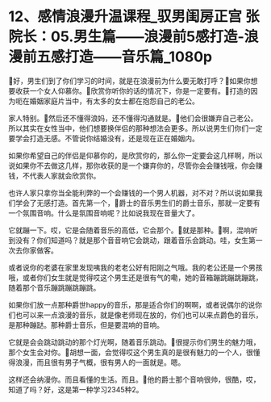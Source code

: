 # 12、感情浪漫升温课程_驭男闺房正宫 张院长：05.男生篇——浪漫前5感打造-浪漫前五感打造——音乐篇_1080p

🎼好，男生们到了你们学习的时间，就是在浪漫前为什么要无敢打呼？🎼如果你想要收获一个女人仰慕你。🎼欣赏你听你的话的情况下，你是一定要有。🎼打造的因为呃在婚姻家庭片当中，有太多的女士都在抱怨自己的老公。

家人特别。🎼然后还不懂得浪妈，还不懂得沟通就是。🎼他们会很嫌弃自己老公。所以其实在女性当中，他们想要换伴侣的那种想法会更多。所以说男生们你们一定要学会打造无感。不管说你结婚没有，还是现在正在婚姻内。

如果你希望自己的伴侣是仰慕你的，是欣赏你的，那么你一定要会这几样啊，所以说如果你不去做这几样，那你收获的是一个嫌弃你的，尽管你会会赚钱哦，你会赚钱，不代表人家就会欣赏你。

也许人家只拿你当全能利弊的一个会赚钱的一个男人机器，对不对？所以说如果我们学会了无感打造。首先第一个，🎼爵士的音乐男生们的爵士音乐，那就一定要有一个氛围音响。什么是氛围音响呢？比如说我现在音量大了。

它就蹦一下。哎，它是会随着音乐的高低，它会那个。🎼就是那种。🎼啊，混响听到没有？你们知道吗？就是那个音音响它会跳动，跟着音乐会跳动。哇，女生第一次去你家做客。

或者说你的老婆在家里发现咦我的老老公好有阳刚之气哦。我的老公还是一个男孩哦，或者你们女生就是觉得哎这个男生还是很有气的嘞，她的音箱蹦跳蹦跳蹦跳，随着那个音乐蹦跳蹦跳蹦跳。

如果你们放一点那种爵世happy的音乐，那是适合你们的啊啊，或者说偶尔的说你们也可以来一点浪漫的音乐，就是像老师现在放的，你们也可以来点爵色的音乐，是那种蹦跶。那种爵士音乐，但是要混响的音响。

它就是会会跳动跳动的那个灯光啊，随着音乐跳动。🎼很提示你们男生的魅力哦，那个女生会对你。🎼胡想一面，会觉得哎这个男生真的是很有魅力的一个人，很懂得浪漫，而且很有男子气概，很有男人的一面就是。嗯。

这样还会纳漫你。而且看懂的生活。而且。🎼他的爵士那个音响很帅，很酷，哎，知道了吗？好，这是第一种学习2345种2。

